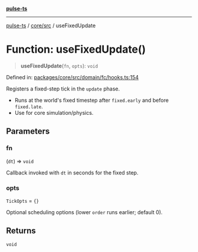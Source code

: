 [**pulse-ts**](../../../README.md)

***

[pulse-ts](../../../README.md) / [core/src](../README.md) / useFixedUpdate

# Function: useFixedUpdate()

> **useFixedUpdate**(`fn`, `opts`): `void`

Defined in: [packages/core/src/domain/fc/hooks.ts:154](https://github.com/jlehett/pulse-ts/blob/d786433c7cb88fe7c30a7029f46dff58815931cc/packages/core/src/domain/fc/hooks.ts#L154)

Registers a fixed-step tick in the `update` phase.

- Runs at the world's fixed timestep after `fixed.early` and before `fixed.late`.
- Use for core simulation/physics.

## Parameters

### fn

(`dt`) => `void`

Callback invoked with `dt` in seconds for the fixed step.

### opts

`TickOpts` = `{}`

Optional scheduling options (lower `order` runs earlier; default 0).

## Returns

`void`
